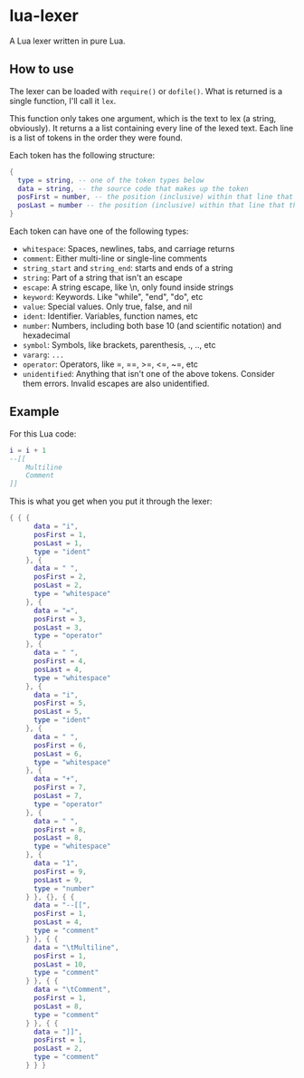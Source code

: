 # lua-lexer

A Lua lexer written in pure Lua.

## How to use

The lexer can be loaded with `require()` or `dofile()`. What is returned is a single function, I'll call it `lex`.

This function only takes one argument, which is the text to lex (a string, obviously). It returns a a list containing every line of the lexed text. Each line is a list of tokens in the order they were found.

Each token has the following structure:

```lua
{
  type = string, -- one of the token types below
  data = string, -- the source code that makes up the token
  posFirst = number, -- the position (inclusive) within that line that the token starts
  posLast = number -- the position (inclusive) within that line that the token ends
}
```

Each token can have one of the following types:

- `whitespace`: Spaces, newlines, tabs, and carriage returns
- `comment`: Either multi-line or single-line comments
- `string_start` and `string_end`: starts and ends of a string
- `string`: Part of a string that isn't an escape
- `escape`: A string escape, like \n, only found inside strings
- `keyword`: Keywords. Like "while", "end", "do", etc
- `value`: Special values. Only true, false, and nil
- `ident`: Identifier. Variables, function names, etc
- `number`: Numbers, including both base 10 (and scientific notation) and hexadecimal
- `symbol`: Symbols, like brackets, parenthesis, ., .., etc
- `vararg`: `...`
- `operator`: Operators, like =, ==, >=, <=, ~=, etc
- `unidentified`: Anything that isn't one of the above tokens. Consider them errors. Invalid escapes are also unidentified.

## Example

For this Lua code:

```lua
i = i + 1
--[[
	Multiline
	Comment
]]
```

This is what you get when you put it through the lexer:

```lua
{ { {
      data = "i",
      posFirst = 1,
      posLast = 1,
      type = "ident"
    }, {
      data = " ",
      posFirst = 2,
      posLast = 2,
      type = "whitespace"
    }, {
      data = "=",
      posFirst = 3,
      posLast = 3,
      type = "operator"
    }, {
      data = " ",
      posFirst = 4,
      posLast = 4,
      type = "whitespace"
    }, {
      data = "i",
      posFirst = 5,
      posLast = 5,
      type = "ident"
    }, {
      data = " ",
      posFirst = 6,
      posLast = 6,
      type = "whitespace"
    }, {
      data = "+",
      posFirst = 7,
      posLast = 7,
      type = "operator"
    }, {
      data = " ",
      posFirst = 8,
      posLast = 8,
      type = "whitespace"
    }, {
      data = "1",
      posFirst = 9,
      posLast = 9,
      type = "number"
    } }, {}, { {
      data = "--[[",
      posFirst = 1,
      posLast = 4,
      type = "comment"
    } }, { {
      data = "\tMultiline",
      posFirst = 1,
      posLast = 10,
      type = "comment"
    } }, { {
      data = "\tComment",
      posFirst = 1,
      posLast = 8,
      type = "comment"
    } }, { {
      data = "]]",
      posFirst = 1,
      posLast = 2,
      type = "comment"
    } } }
```
